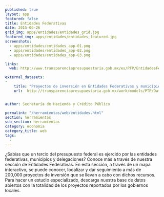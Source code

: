 ```yaml
---
published: true
layout: app
featured: false
title: Entidades Federativas
date: 2015-06-26
grid_img: apps/entidades/entidades_grid.jpg
featured_img: apps/entidades/entidades_featured.jpg
screenshots:
  - apps/entidades/entidades_app-01.png
  - apps/entidades/entidades_app-02.png
  - apps/entidades/entidades_app-03.png

links:
  web: http://www.transparenciapresupuestaria.gob.mx/es/PTP/EntidadesFederativas

external_datasets:
-
    title: "Proyectos de inversión en Entidades Federativas y municipios"
    url:  http://transparenciapresupuestaria.gob.mx/work/models/PTP/DatosAbiertos/Entidades_Federativas/1_Trimestre.xlsx


author: Secretaría de Hacienda y Crédito Público

permalink: "/herramientas/web/entidades.html"
section: herramientas
sub_section: herramientas
category: economia
category_title: web
tags:
  -
---
```


¿Sabías que un tercio del presupuesto federal es ejercido por las entidades federativas, municipios y delegaciones? Conoce más a través de nuestra sección de Entidades Federativas. En esta sección, a través de un mapa interactivo, se puede conocer, localizar y dar seguimiento a más de 200,000 proyectos de inversión que se llevan a cabo con dichos recursos. Para hacer un estudio especializado, descarga nuestra base de datos abiertos con la totalidad de los proyectos reportados por los gobiernos locales.
